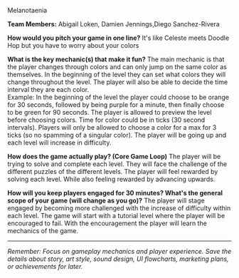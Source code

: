 Melanotaenia

**Team Members:** Abigail Loken, Damien Jennings,Diego Sanchez-Rivera

**How would you pitch your game in one line?**
It's like Celeste meets Doodle Hop but you have to worry about your colors

**What is the key mechanic(s) that make it fun?**
The main mechanic is that the player changes through colors and can only jump on the same color as themselves. In the beginning of the level they can set what colors they will change throughout the level. The player will also be able to decide the time interval they are each color.  
Example: In the beginning of the level the player could choose to be orange for 30 seconds, followed by being purple for a minute, then finally choose to be green for 90 seconds. The player is allowed to preview the level before choosing colors. Time for color could be in ticks (30 second intervals). Players will only be allowed to choose a color for a max for 3 ticks (so no spamming of a singular color). The player will be going up and each level will increase in difficulty.


**How does the game actually play? (Core Game Loop)**
The player will be trying to solve and complete each level. They will face the challenge of the different puzzles of the different levels.  The player will feel rewarded by solving each level. While also feeling rewarded by advancing upwards.

**How will you keep players engaged for 30 minutes? What's the general scope of your game (will change as you go)?**
The player will stage engaged by becoming more challenged with the increase of difficulty within each level. The game will start with a tutorial level where the player will be encouraged to fail. With the encouragement the player will learn the mechanics of the game.

---
*Remember: Focus on gameplay mechanics and player experience. Save the details about story, art style, sound design, UI flowcharts, marketing plans, or achievements for later.*
